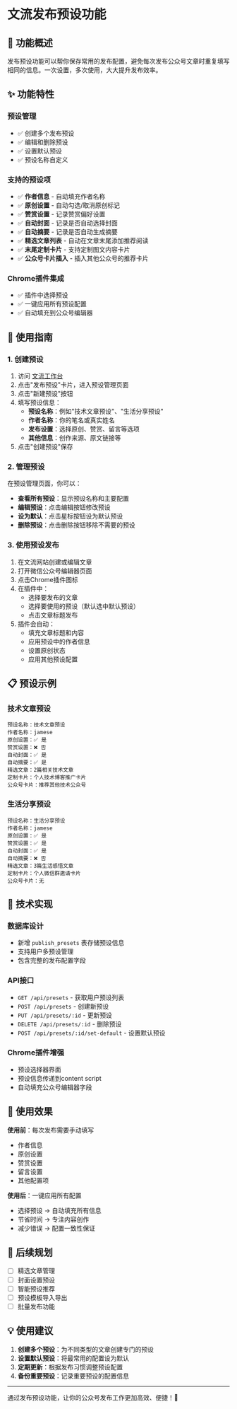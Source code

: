 # 文流发布预设功能

## 🎯 功能概述

发布预设功能可以帮你保存常用的发布配置，避免每次发布公众号文章时重复填写相同的信息。一次设置，多次使用，大大提升发布效率。

## ✨ 功能特性

### 预设管理
- ✅ 创建多个发布预设
- ✅ 编辑和删除预设
- ✅ 设置默认预设
- ✅ 预设名称自定义

### 支持的预设项
- ✅ **作者信息** - 自动填充作者名称
- ✅ **原创设置** - 自动勾选/取消原创标记
- ✅ **赞赏设置** - 记录赞赏偏好设置
- ✅ **自动封面** - 记录是否自动选择封面
- ✅ **自动摘要** - 记录是否自动生成摘要
- ✅ **精选文章列表** - 自动在文章末尾添加推荐阅读
- ✅ **末尾定制卡片** - 支持定制图文内容卡片
- ✅ **公众号卡片插入** - 插入其他公众号的推荐卡片

### Chrome插件集成
- ✅ 插件中选择预设
- ✅ 一键应用所有预设配置
- ✅ 自动填充到公众号编辑器

## 🚀 使用指南

### 1. 创建预设

1. 访问 [文流工作台](http://localhost:3000/dashboard)
2. 点击"发布预设"卡片，进入预设管理页面
3. 点击"新建预设"按钮
4. 填写预设信息：
   - **预设名称**：例如"技术文章预设"、"生活分享预设"
   - **作者名称**：你的笔名或真实姓名
   - **发布设置**：选择原创、赞赏、留言等选项
   - **其他信息**：创作来源、原文链接等
5. 点击"创建预设"保存

### 2. 管理预设

在预设管理页面，你可以：
- **查看所有预设**：显示预设名称和主要配置
- **编辑预设**：点击编辑按钮修改预设
- **设为默认**：点击星标按钮设为默认预设
- **删除预设**：点击删除按钮移除不需要的预设

### 3. 使用预设发布

1. 在文流网站创建或编辑文章
2. 打开微信公众号编辑器页面
3. 点击Chrome插件图标
4. 在插件中：
   - 选择要发布的文章
   - 选择要使用的预设（默认选中默认预设）
   - 点击文章标题发布
5. 插件会自动：
   - 填充文章标题和内容
   - 应用预设中的作者信息
   - 设置原创状态
   - 应用其他预设配置

## 📋 预设示例

### 技术文章预设
```
预设名称：技术文章预设
作者名称：jamese
原创设置：✅ 是
赞赏设置：❌ 否
自动封面：✅ 是
自动摘要：✅ 是
精选文章：2篇相关技术文章
定制卡片：个人技术博客推广卡片
公众号卡片：推荐其他技术公众号
```

### 生活分享预设
```
预设名称：生活分享预设
作者名称：jamese
原创设置：✅ 是
赞赏设置：✅ 是
自动封面：✅ 是
自动摘要：❌ 否
精选文章：3篇生活感悟文章
定制卡片：个人微信群邀请卡片
公众号卡片：无
```

## 🔧 技术实现

### 数据库设计
- 新增 `publish_presets` 表存储预设信息
- 支持用户多预设管理
- 包含完整的发布配置字段

### API接口
- `GET /api/presets` - 获取用户预设列表
- `POST /api/presets` - 创建新预设
- `PUT /api/presets/:id` - 更新预设
- `DELETE /api/presets/:id` - 删除预设
- `POST /api/presets/:id/set-default` - 设置默认预设

### Chrome插件增强
- 预设选择器界面
- 预设信息传递到content script
- 自动填充公众号编辑器字段

## 🎉 使用效果

**使用前**：每次发布需要手动填写
- 作者信息
- 原创设置
- 赞赏设置
- 留言设置
- 其他配置项

**使用后**：一键应用所有配置
- 选择预设 → 自动填充所有信息
- 节省时间 → 专注内容创作
- 减少错误 → 配置一致性保证

## 🔮 后续规划

- [ ] 精选文章管理
- [ ] 封面设置预设
- [ ] 智能预设推荐
- [ ] 预设模板导入导出
- [ ] 批量发布功能

## 💡 使用建议

1. **创建多个预设**：为不同类型的文章创建专门的预设
2. **设置默认预设**：将最常用的配置设为默认
3. **定期更新**：根据发布习惯调整预设配置
4. **备份重要预设**：记录重要预设的配置信息

---

通过发布预设功能，让你的公众号发布工作更加高效、便捷！🚀
